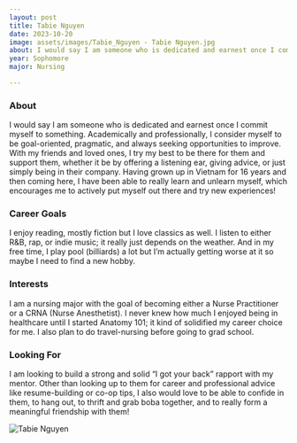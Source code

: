```yaml
---
layout: post
title: Tabie Nguyen 
date: 2023-10-20
image: assets/images/Tabie_Nguyen - Tabie Nguyen.jpg
about: I would say I am someone who is dedicated and earnest once I commit myself to something. Academically and professionally, I consider myself to be goal-oriented, pragmatic, and always seeking opportunities to improve. With my friends and loved ones, I try my best to be there for them and support them, whether it be by offering a listening ear, giving advice, or just simply being in their company. Having grown up in Vietnam for 16 years and then coming here, I have been able to really learn and unlearn myself, which encourages me to actively put myself out there and try new experiences! 
year: Sophomore
major: Nursing 

---
```


### About

I would say I am someone who is dedicated and earnest once I commit myself to something. Academically and professionally, I consider myself to be goal-oriented, pragmatic, and always seeking opportunities to improve. With my friends and loved ones, I try my best to be there for them and support them, whether it be by offering a listening ear, giving advice, or just simply being in their company. Having grown up in Vietnam for 16 years and then coming here, I have been able to really learn and unlearn myself, which encourages me to actively put myself out there and try new experiences! 

### Career Goals

I enjoy reading, mostly fiction but I love classics as well. I listen to either R&B, rap, or indie music; it really just depends on the weather. And in my free time, I play pool (billiards) a lot but I’m actually getting worse at it so maybe I need to find a new hobby. 

### Interests

I am a nursing major with the goal of becoming either a Nurse Practitioner or a CRNA (Nurse Anesthetist). I never knew how much I enjoyed being in healthcare until I started Anatomy 101; it kind of solidified my career choice for me. I also plan to do travel-nursing before going to grad school. 

### Looking For

I am looking to build a strong and solid “I got your back” rapport with my mentor. Other than looking up to them for career and professional advice like resume-building or co-op tips, I also would love to be able to confide in them, to hang out, to thrift and grab boba together, and to really form a meaningful friendship with them! 

<div class="text-center my-5">
    <img src="https://sase-drexel.github.io/mentorship-2023/assets/images/Tabie_Nguyen - Tabie Nguyen.jpg" alt="Tabie Nguyen" class="rounded post-img" />
</div>
